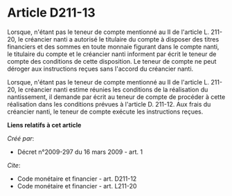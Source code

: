# Article D211-13

Lorsque, n'étant pas le teneur de compte mentionné au II de l'article L. 211-20, le créancier nanti a autorisé le titulaire
du compte à disposer des titres financiers et des sommes en toute monnaie figurant dans le compte nanti, le titulaire du
compte et le créancier nanti informent par écrit le teneur de compte des conditions de cette disposition. Le teneur de compte
ne peut déroger aux instructions reçues sans l'accord du créancier nanti. 

Lorsque, n'étant pas le teneur de compte mentionné au II de l'article L. 211-20, le créancier nanti estime réunies les
conditions de la réalisation du nantissement, il demande par écrit au teneur de compte de procéder à cette réalisation dans
les conditions prévues à l'article D. 211-12. Aux frais du créancier nanti, le teneur de compte exécute les instructions
reçues.

**Liens relatifs à cet article**

_Créé par_:

  - Décret n°2009-297 du 16 mars 2009 - art. 1

_Cite_:

  - Code monétaire et financier - art. D211-12
  - Code monétaire et financier - art. L211-20

